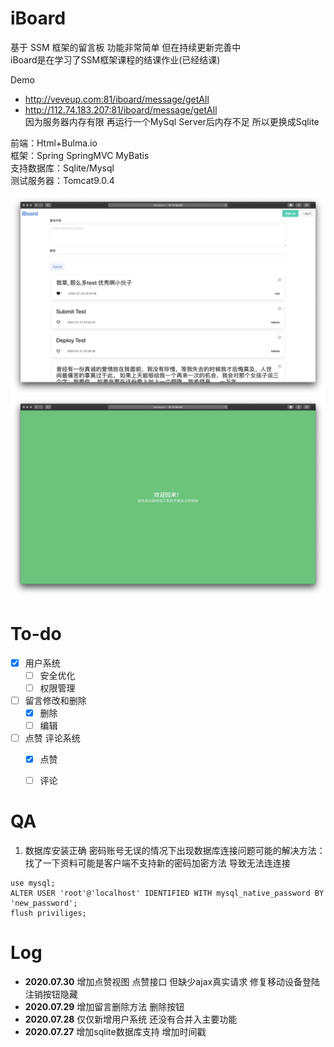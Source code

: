 # iBoard

基于 SSM 框架的留言板 功能非常简单 但在持续更新完善中<br>
iBoard是在学习了SSM框架课程的结课作业(已经结课)

Demo
+ http://veveup.com:81/iboard/message/getAll
+ http://112.74.183.207:81/iboard/message/getAll <br>
因为服务器内存有限 再运行一个MySql Server后内存不足 所以更换成Sqlite

前端：Html+Bulma.io<br>
框架：Spring SpringMVC MyBatis<br>
支持数据库：Sqlite/Mysql<br>
测试服务器：Tomcat9.0.4<br>


![img](./img/demo7.png)
![img](./img/demo4.png)

# To-do
 - [x] 用户系统
    - [ ] 安全优化
    - [ ] 权限管理
 - [ ] 留言修改和删除
    - [x] 删除
    - [ ] 编辑
 - [ ] 点赞 评论系统
    - [x] 点赞
    - [ ] 评论
 
 
 # QA
 1. 数据库安装正确 密码账号无误的情况下出现数据库连接问题可能的解决方法：<br>
 找了一下资料可能是客户端不支持新的密码加密方法 导致无法连连接
 ```mysql
use mysql;
ALTER USER 'root'@'localhost' IDENTIFIED WITH mysql_native_password BY 'new_password';
flush priviliges;
```


# Log
+ **2020.07.30** 增加点赞视图 点赞接口 但缺少ajax真实请求 修复移动设备登陆注销按钮隐藏
+ **2020.07.29** 增加留言删除方法 删除按钮
+ **2020.07.28** 仅仅新增用户系统 还没有合并入主要功能
+ **2020.07.27** 增加sqlite数据库支持 增加时间戳
